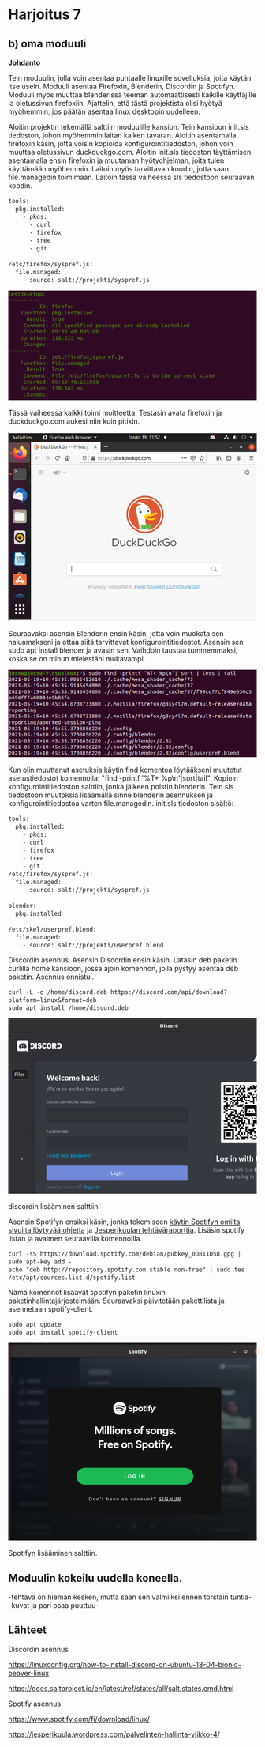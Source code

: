 # Harjoitus 7

## b) oma moduuli

**Johdanto**

Tein moduulin, jolla voin asentaa puhtaalle linuxille sovelluksia, joita käytän itse usein. Moduuli asentaa Firefoxin, Blenderin, Discordin ja Spotifyn. Moduuli myös muuttaa blenderissä teeman automaattisesti kaikille käyttäjille ja oletussivun firefoxiin. Ajattelin, että tästä projektista olisi hyötyä myöhemmin, jos päätän asentaa linux desktopin uudelleen. 

Aloitin projektin tekemällä salttiin moduulille kansion. Tein kansioon init.sls tiedoston, johon myöhemmin laitan kaiken tavaran. Aloitin asentamalla firefoxin käsin, jotta voisin kopioida konfigurointitiedoston, johon voin muuttaa oletussivun duckduckgo.com. Aloitin init.sls tiedoston täyttämisen asentamalla ensin firefoxin ja muutaman hyötyohjelman, joita tulen käyttämään myöhemmin. Laitoin myös tarvittavan koodin, jotta saan file.managedin toimimaan. Laitoin tässä vaiheessa sls tiedostoon seuraavan koodin.

	tools:
	  pkg.installed:
	    - pkgs:
	      - curl
   	      - firefox
	      - tree
	      - git
	      
	/etc/firefox/syspref.js:
  	  file.managed:
 	    - source: salt://projekti/syspref.js

![kuva2](/images/kuva2.png)

Tässä vaiheessa kaikki toimi moitteetta. Testasin avata firefoxin ja duckduckgo.com aukesi niin kuin pitikin. 

![kuva1](/images/kuva3.png)

Seuraavaksi asensin Blenderin ensin käsin, jotta voin muokata sen haluamakseni ja ottaa siitä tarvittavat konfigurointitiedostot. Asensin sen sudo apt install blender ja avasin sen. Vaihdoin taustaa tummemmaksi, koska se on minun mielestäni mukavampi. 

![kuva3](images/kuva4.png)

Kun olin muuttanut asetuksia käytin find komentoa löytääkseni muutetut asetustiedostot komennolla: "find -printf '%T+ %p\n'|sort|tail". Kopioin konfigurointitiedoston salttiin, jonka jälkeen poistin blenderin. Tein sls tiedostoon muutoksia lisäämällä sinne blenderin asennuksen ja konfigurointitiedostoa varten file.managedin. init.sls tiedoston sisältö:

	tools:
	  pkg.installed:
	    - pkgs:
	    - curl
	    - firefox
	    - tree
	    - git
	/etc/firefox/syspref.js:
	  file.managed:
	    - source: salt://projekti/syspref.js

	blender:
	  pkg.installed
  
	/etc/skel/userpref.blend:
	  file.managed:
	    - source: salt://projekti/userpref.blend
	    
Discordin asennus. Asensin Discordin ensin käsin. Latasin deb paketin curlilla home kansioon, jossa ajoin komennon, jolla pystyy asentaa deb paketin. Asennus onnistui.

	curl -L -o /home/discord.deb https://discord.com/api/download?platform=linux&format=deb
	sudo apt install /home/discord.deb

![kuva4](/images/kuva6.png)

discordin lisääminen salttiin. 

Asensin Spotifyn ensiksi käsin, jonka tekemiseen [käytin Spotifyn omilta sivuilta löytyvää ohjetta](https://www.spotify.com/fi/download/linux/) ja [Jesperikuulan tehtäväraporttia](https://jesperikuula.wordpress.com/palvelinten-hallinta-viikko-4/). Lisäsin spotify listan ja avaimen seuraavilla komennoilla.

	curl -sS https://download.spotify.com/debian/pubkey_0D811D58.gpg | sudo apt-key add - 
	echo "deb http://repository.spotify.com stable non-free" | sudo tee /etc/apt/sources.list.d/spotify.list
	
Nämä komennot lisäävät spotifyn paketin linuxin paketinhallintajärjestelmään. Seuraavaksi päivitetään pakettilista ja asennetaan spotify-client.

	sudo apt update
	sudo apt install spotify-client
	
![kuva5](/images/kuva5.png)

Spotifyn lisääminen salttiin. 

## Moduulin kokeilu uudella koneella. 



-tehtävä on hieman kesken, mutta saan sen valmiiksi ennen torstain tuntia- -kuvat ja pari osaa puuttuu-

## Lähteet

Discordin asennus

https://linuxconfig.org/how-to-install-discord-on-ubuntu-18-04-bionic-beaver-linux

https://docs.saltproject.io/en/latest/ref/states/all/salt.states.cmd.html

Spotify asennus

https://www.spotify.com/fi/download/linux/

https://jesperikuula.wordpress.com/palvelinten-hallinta-viikko-4/
